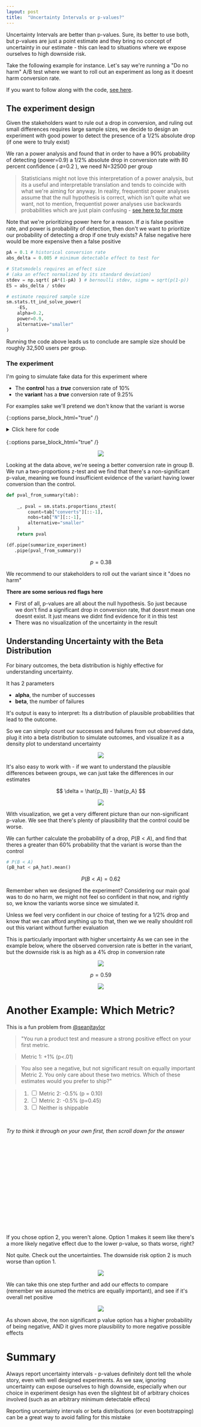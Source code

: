 ```yaml
---
layout: post
title:  "Uncertainty Intervals or p-values?"
---
```


Uncertainty Intervals are better than p-values. Sure, its better to use both, but p-values are just a point estimate and they bring no concept of uncertainty in our estimate - this can lead to situations where we expose ourselves to high downside risk.

Take the following example for instance. Let's say we're running a "Do no harm" A/B test where we want to roll out an experiment as long as it doesnt harm conversion rate.

If you want to follow along with the code, [see here](https://github.com/kylejcaron/case_studies/blob/main/Uncertainty%20intervals%20over%20p%20values.ipynb).

## The experiment design
Given the stakeholders want to rule out a drop in conversion, and ruling out small differences requires large sample sizes, we decide to design an experiment with good power to detect the presence of a 1/2% absolute drop (if one were to truly exist)

We ran a power analysis and found that in order to have a 90% probability of detecting (power=0.9) a 1/2% absolute drop in conversion rate with 80 percent confidence ( 𝛼=0.2 ), we need N=32500 per group

> Statisticians might not love this interpretation of a power analysis, but its a useful and interpretable translation and tends to coincide with what we're aiming for anyway. In reality, frequentist power analyses assume that the null hypothesis is correct, which isn't quite what we want, not to mention, frequentist power analyses use backwards probabilities which are just plain confusing - [see here to for more](https://www.fharrell.com/post/pvalprobs/)

Note that we're prioritizing power here for a reason. If  𝛼  is false positive rate, and power is probability of detection, then don't we want to prioritize our probability of detecting a drop if one truly exists? A false negative here would be more expensive then a false positive

```python
pA = 0.1 # historical conversion rate
abs_delta = 0.005 # minimum detectable effect to test for

# Statsmodels requires an effect size 
# (aka an effect normalized by its standard deviation)
stdev = np.sqrt( pA*(1-pA) ) # bernoulli stdev, sigma = sqrt(p(1-p))
ES = abs_delta / stdev 

# estimate required sample size
sm.stats.tt_ind_solve_power(
    -ES, 
    alpha=0.2,
    power=0.9,
    alternative="smaller"
)
```

Running the code above leads us to conclude are sample size should be roughly 32,500 users per group.

### The experiment

I'm going to simulate fake data for this experiment where
 * The __control__ has a __*true*__ conversion rate of 10% 
 * the __variant__ has a __*true*__ conversion rate of 9.25%

For examples sake we'll pretend we don't know that the variant is worse

{::options parse_block_html="true" /}
<details><summary markdown="span">Click here for code</summary>

```python
# Settings
np.random.seed(1325)
N = 32500
pA = 0.1
pB = 0.0925

# Simulation
def simulate_experiment(pA, pB, N_per_group):
    
    df = pd.DataFrame({
        "group":["A"]*N + ["B"]*N,
        "convert":np.r_[
             np.random.binomial(1, p=pA, size=N),
             np.random.binomial(1, p=pB, size=N)
        ]
    })
    
    return df

df = simulate_experiment(pA, pB, N)
```
</details>
<br/>
{::options parse_block_html="true" /}  


<p align="center">
  <img src="/docs/assets/img/uncertainty_fig1.png"/>
</p>

Looking at the data above, we're seeing a better conversion rate in group B. We run a two-proportions z-test and we find that there's a non-significant p-value, meaning we found insufficient evidence of the variant having lower conversion than the control.

```python
def pval_from_summary(tab):
    
    _, pval = sm.stats.proportions_ztest(
        count=tab["converts"][::-1], 
        nobs=tab["N"][::-1],
        alternative="smaller"
    )
    return pval

(df.pipe(summarize_experiment)
   .pipe(pval_from_summary))
```

$$ p = 0.38 $$


We recommend to our stakeholders to roll out the variant since it "does no harm"

__There are some serious red flags here__

 * First of all, p-values are all about the null hypothesis. So just because we don't find a significant drop in conversion rate, that doesnt mean one doesnt exist. It just means we didnt find evidence for it in this test
 * There was no visualization of the uncertainty in the result


## Understanding Uncertainty with the Beta Distribution

For binary outcomes, the beta distribution is highly effective for understanding uncertainty.

It has 2 parameters
 * __alpha__, the number of successes 
 * __beta__, the number of failures
 
It's output is easy to interpret: Its a distribution of plausible probabilities that lead to the outcome.

So we can simply count our successes and failures from out observed data, plug it into a beta distribution to simulate outcomes, and visualize it as a density plot to understand uncertainty

<p align="center">
  <img src="/docs/assets/img/uncertainty_fig2.png"/>
</p>

It's also easy to work with - if we want to understand the plausible differences between groups, we can just take the differences in our estimates

$$
\delta = \hat{p_B} - \hat{p_A}
$$

<p align="center">
  <img src="/docs/assets/img/uncertainty_fig3.png"/>
</p>

With visualization, we get a very different picture than our non-significant p-value. We see that there's plenty of plausibility that the control could be worse.

We can further calculate the probability of a drop, $P(B < A)$, and find that theres a greater than 60% probability that the variant is worse than the control

```python
# P(B < A)
(pB_hat < pA_hat).mean()
```

$$
P(B < A) = 0.62
$$

Remember when we designed the experiment? Considering our main goal was to do no harm, we might not feel so confident in that now, and rightly so, we know the variants worse since we simulated it. 

Unless we feel very confident in our choice of testing for a 1/2% drop and know that we can afford anything up to that, then we we really shouldnt roll out this variant without further evaluation

This is particularly important with higher uncertainty As we can see in the example below, where the observed conversion rate is better in the variant, but the downside risk is as high as a 4% drop in conversion rate

<p align="center">
  <img src="/docs/assets/img/uncertainty_fig4.png"/>
</p>

$$
p = 0.59
$$

<p align="center">
  <img src="/docs/assets/img/uncertainty_fig5.png"/>
</p>

# Another Example: Which Metric?

This is a fun problem from [@seanjtaylor](https://twitter.com/seanjtaylor)
> "You run a product test and measure a strong positive effect on your first metric. 

> Metric 1: +1% (p<.01)

> You also see a negative, but not significant result on equally important Metric 2. You only care about these two metrics. Which of these estimates would you prefer to ship?"
 
> 1. <input type="checkbox" unchecked> Metric 2: -0.5% (p = 0.10)
> 2. <input type="checkbox" unchecked> Metric 2: -0.5% (p=0.45)
> 3. <input type="checkbox" unchecked> Neither is shippable

<br/>

_Try to think it through on your own first, then scroll down for the answer_

<br/>
<br/>
<br/>
<br/>
<br/>
<br/>
<br/>
<br/>
<br/>
<br/>
<br/>
<br/>
<br/>
<br/>


If you chose option 2, you weren't alone. Option 1 makes it seem like there's a more likely negative effect due to the lower p-value, so thats worse, right?

Not quite. Check out the uncertainties. The downside risk option 2 is much worse than option 1. 

<p align="center">
  <img src="/docs/assets/img/uncertainty_fig6.png"/>
</p>

We can take this one step further and add our effects to compare (remember we assumed the metrics are equally important), and see if it's overall net positive

<p align="center">
  <img src="/docs/assets/img/uncertainty_fig7.png"/>
</p>

As shown above, the non significant p value option has a higher probability of being negative, AND it gives more plausibility to more negative possible effects

# Summary

Always report uncertainty intervals - p-values definitely dont tell the whole story, even with well designed experiments. As we saw, ignoring uncertainty can expose ourselves to high downside, especially when our choice in experiment design has even the slightest bit of arbitrary choices involved (such as an arbitrary minimum detectable effecs)

Reporting uncertainty intervals or beta distributions (or even bootstrapping) can be a great way to avoid falling for this mistake
